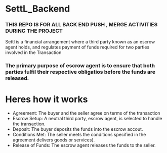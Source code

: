 # SettL_Backend
### THIS REPO IS FOR ALL BACK END PUSH , MERGE ACTIVITIES DURING THE PROJECT
Settl is a financial arrangement where a third party known as an escrow agent holds, and  regulates payment of funds required for two parties involved in the Transaction

### The primary purpose of escrow agent is to ensure that both parties fulfil their respective obligatios before the funds are released.

# Heres how it works
* Agreement: The buyer and the seller agree on terms of the transaction
* Escrow Setup: A neutral third party, escrow agent, is selected to handle the transaction.
* Deposit: The buyer deposits the funds into the escrow accout.
* Conditions Met: The seller meets the conditions specified in the agreement delivers goods or services).
* Release of Funds: The escrow agent releases the funds to the seller.

